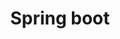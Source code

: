 ---
layout: list 
title: Spring boot
slug: spring boot
sidebar: true
order: 3
description: >
   Algorithm study / Problem solutions
---